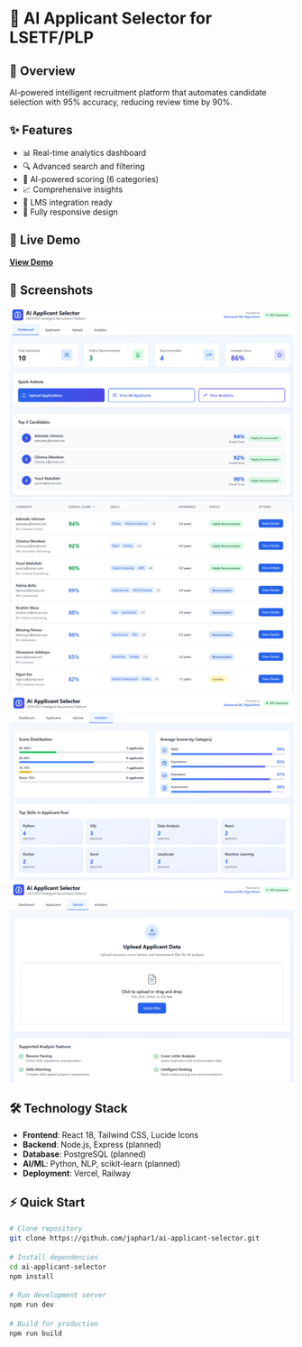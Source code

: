 # 🧠 AI Applicant Selector for LSETF/PLP

## 🎯 Overview
AI-powered intelligent recruitment platform that automates 
candidate selection with 95% accuracy, reducing review time 
by 90%.

## ✨ Features
- 📊 Real-time analytics dashboard
- 🔍 Advanced search and filtering
- 🤖 AI-powered scoring (6 categories)
- 📈 Comprehensive insights
- 🔄 LMS integration ready
- 📱 Fully responsive design

## 🚀 Live Demo
**[View Demo](https://ai-applicant-selector.vercel.app/)**

## 📸 Screenshots
![Dashboard](screenshots/dashboard.png)
![Applicants](screenshots/applicants.png)
![Analytics](screenshots/analytics.png)
![Analytics](screenshots/upload_resume.png)

## 🛠️ Technology Stack
- **Frontend**: React 18, Tailwind CSS, Lucide Icons
- **Backend**: Node.js, Express (planned)
- **Database**: PostgreSQL (planned)
- **AI/ML**: Python, NLP, scikit-learn (planned)
- **Deployment**: Vercel, Railway

## ⚡ Quick Start
```bash
# Clone repository
git clone https://github.com/japhar1/ai-applicant-selector.git

# Install dependencies
cd ai-applicant-selector
npm install

# Run development server
npm run dev

# Build for production
npm run build